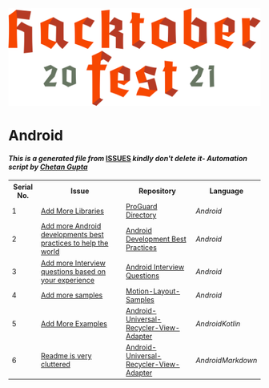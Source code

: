 <!DOCTYPE html>
<html><head><title>Hacktoberfest 2021 Issues</title><link href="../../.meta/style.css" rel="stylesheet"></head><body><img src="../../.meta/logo.png" class="center"><h1>Android</h1><h4><em>This is a generated file from </em><a href="../../ISSUES.md">ISSUES</a><em> kindly don't delete it</em><em>- Automation script by <a href="https://chetangupta.net/about" target="_blank">Chetan Gupta</a></em></h4><table><tr><th>Serial No.</th><th>Issue</th><th>Repository</th><th>Language</th></tr><tr><td>1</td><td><a href="https://github.com/yogeshpaliyal/ProGuard-Directory/issues/1" target="_blank">Add More Libraries</a></td><td><a href="https://github.com/yogeshpaliyal/ProGuard-Director" target="_blank">ProGuard Directory</a></td><td><em>Android</em></td></tr><tr><td>2</td><td><a href="https://github.com/niharika2810/android-development-best-practices/issues/5" target="_blank">Add more Android developments best practices to help the world</a></td><td><a href="https://github.com/niharika2810/android-development-best-practices" target="_blank">Android Development Best Practices</a></td><td><em>Android</em></td></tr><tr><td>3</td><td><a href="https://github.com/niharika2810/android-interview-questions/issues/4" target="_blank">Add more Interview questions based on your experience</a></td><td><a href="https://github.com/niharika2810/android-interview-questions" target="_blank">Android Interview Questions</a></td><td><em>Android</em></td></tr><tr><td>4</td><td><a href="https://github.com/yogeshpaliyal/Motion-Layout-Samples/issues/1" target="_blank">Add more samples</a></td><td><a href="https://github.com/yogeshpaliyal/Motion-Layout-Samples" target="_blank">Motion-Layout-Samples</a></td><td><em>Android</em></td></tr><tr><td>5</td><td><a href="https://github.com/yogeshpaliyal/Android-Universal-Recycler-View-Adapter/issues/13" target="_blank">Add More Examples</a></td><td><a href="https://github.com/yogeshpaliyal/Android-Universal-Recycler-View-Adapter" target="_blank">Android-Universal-Recycler-View-Adapter</a></td><td><em>Android</em><em>Kotlin</em></td></tr><tr><td>6</td><td><a href="https://github.com/yogeshpaliyal/Android-Universal-Recycler-View-Adapter/issues/12" target="_blank">Readme is very cluttered</a></td><td><a href="https://github.com/yogeshpaliyal/Android-Universal-Recycler-View-Adapter" target="_blank">Android-Universal-Recycler-View-Adapter</a></td><td><em>Android</em><em>Markdown</em></td></tr></table></body></html>
